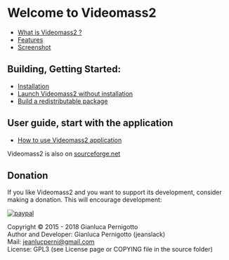 # Welcome to Videomass2

* [What is Videomass2 ?](about.md)
* [Features](features.md)
* [Screenshot](screenshot.md)

## Building, Getting Started:

* [Installation](installation.md)
* [Launch Videomass2 without installation](execute_sources.md)
* [Build a redistributable package](building_package.md)

## User guide, start with the application
* [How to use Videomass2 application](videomass2_use.md)

Videomass2 is also on [sourceforge.net](https://sourceforge.net/projects/videomass2/)

## Donation   

If you like Videomass2 and you want to support its development, consider making a donation. 
This will encourage development:   

[![paypal](https://www.paypalobjects.com/en_US/i/btn/btn_donateCC_LG.gif)](https://www.paypal.com/cgi-bin/webscr?cmd=_s-xclick&hosted_button_id=UKYM7S5U542SJ)

Copyright © 2015 - 2018 Gianluca Pernigotto   
Author and Developer: Gianluca Pernigotto (jeanslack)  
Mail: <jeanlucperni@gmail.com>   
License: GPL3 (see License page or COPYING file in the source folder)


